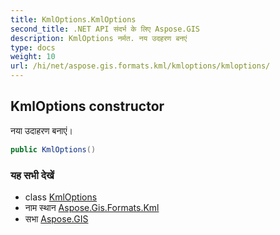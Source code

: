```yaml
---
title: KmlOptions.KmlOptions
second_title: .NET API संदर्भ के लिए Aspose.GIS
description: KmlOptions नर्मत. नय उदहरण बनएं
type: docs
weight: 10
url: /hi/net/aspose.gis.formats.kml/kmloptions/kmloptions/
---
```

## KmlOptions constructor

नया उदाहरण बनाएं।

```csharp
public KmlOptions()
```

### यह सभी देखें

* class [KmlOptions](../)
* नाम स्थान [Aspose.Gis.Formats.Kml](../../kmloptions/)
* सभा [Aspose.GIS](../../../)


